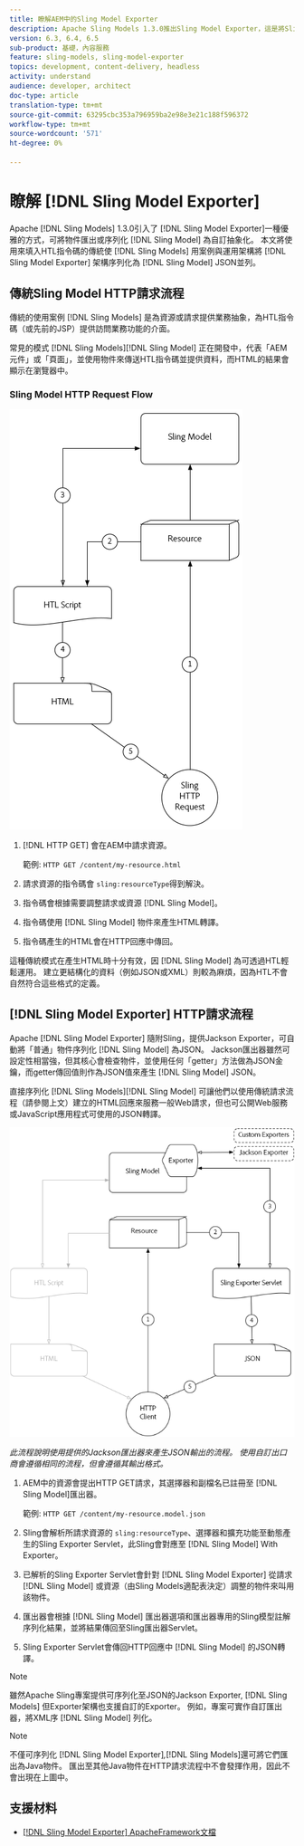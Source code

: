 ```yaml
---
title: 瞭解AEM中的Sling Model Exporter
description: Apache Sling Models 1.3.0推出Sling Model Exporter，這是將Sling Model物件匯出或序列化為自訂抽象化的優雅方式。 本文並列使用Sling Models填入HTL指令碼的傳統使用案例，以及運用Sling Model Exporter架構將Sling Model序列化為JSON。
version: 6.3, 6.4, 6.5
sub-product: 基礎，內容服務
feature: sling-models, sling-model-exporter
topics: development, content-delivery, headless
activity: understand
audience: developer, architect
doc-type: article
translation-type: tm+mt
source-git-commit: 63295cbc353a796959ba2e98e3e21c188f596372
workflow-type: tm+mt
source-wordcount: '571'
ht-degree: 0%

---
```



# 瞭解 [!DNL Sling Model Exporter]

Apache [!DNL Sling Models] 1.3.0引入了 [!DNL Sling Model Exporter]一種優雅的方式，可將物件匯出或序列化 [!DNL Sling Model] 為自訂抽象化。 本文將使用來填入HTL指令碼的傳統使 [!DNL Sling Models] 用案例與運用架構將 [!DNL Sling Model Exporter] 架構序列化為 [!DNL Sling Model] JSON並列。

## 傳統Sling Model HTTP請求流程

傳統的使用案例 [!DNL Sling Models] 是為資源或請求提供業務抽象，為HTL指令碼（或先前的JSP）提供訪問業務功能的介面。

常見的模式 [!DNL Sling Models][!DNL Sling Model] 正在開發中，代表「AEM元件」或「頁面」，並使用物件來傳送HTL指令碼並提供資料，而HTML的結果會顯示在瀏覽器中。

### Sling Model HTTP Request Flow

![Sling Model Request Flow](./assets/understand-sling-model-exporter/sling-model-request-flow.png)

1. [!DNL HTTP GET] 會在AEM中請求資源。

   範例: `HTTP GET /content/my-resource.html`

1. 請求資源的指令碼會 `sling:resourceType`得到解決。

1. 指令碼會根據需要調整請求或資源 [!DNL Sling Model]。

1. 指令碼使用 [!DNL Sling Model] 物件來產生HTML轉譯。

1. 指令碼產生的HTML會在HTTP回應中傳回。

這種傳統模式在產生HTML時十分有效，因 [!DNL Sling Model] 為可透過HTL輕鬆運用。 建立更結構化的資料（例如JSON或XML）則較為麻煩，因為HTL不會自然符合這些格式的定義。

## [!DNL Sling Model Exporter] HTTP請求流程

Apache [!DNL Sling Model Exporter] 隨附Sling，提供Jackson Exporter，可自動將「普通」物件序列化 [!DNL Sling Model] 為JSON。 Jackson匯出器雖然可設定性相當強，但其核心會檢查物件，並使用任何「getter」方法做為JSON金鑰，而getter傳回值則作為JSON值來產生 [!DNL Sling Model] JSON。

直接序列化 [!DNL Sling Models][!DNL Sling Model] 可讓他們以使用傳統請求流程（請參閱上文）建立的HTML回應來服務一般Web請求，但也可公開Web服務或JavaScript應用程式可使用的JSON轉譯。

![Sling Model Exporter HTTP請求流程](./assets/understand-sling-model-exporter/sling-model-exporter-request-flow.png)

*此流程說明使用提供的Jackson匯出器來產生JSON輸出的流程。 使用自訂出口商會遵循相同的流程，但會遵循其輸出格式。*

1. AEM中的資源會提出HTTP GET請求，其選擇器和副檔名已註冊至 [!DNL Sling Model]匯出器。

   範例: `HTTP GET /content/my-resource.model.json`

1. Sling會解析所請求資源的 `sling:resourceType`、選擇器和擴充功能至動態產生的Sling Exporter Servlet，此Sling會對應至 [!DNL Sling Model] With Exporter。
1. 已解析的Sling Exporter Servlet會針對 [!DNL Sling Model Exporter] 從請求 [!DNL Sling Model] 或資源（由Sling Models適配表決定）調整的物件來叫用該物件。
1. 匯出器會根據 [!DNL Sling Model] 匯出器選項和匯出器專用的Sling模型註解序列化結果，並將結果傳回至Sling匯出器Servlet。
1. Sling Exporter Servlet會傳回HTTP回應中 [!DNL Sling Model] 的JSON轉譯。

>[!NOTE]
>
>雖然Apache Sling專案提供可序列化至JSON的Jackson Exporter, [!DNL Sling Models] 但Exporter架構也支援自訂的Exporter。 例如，專案可實作自訂匯出器，將XML序 [!DNL Sling Model] 列化。

>[!NOTE]
>
>不僅可序列化 [!DNL Sling Model Exporter]*,*[!DNL Sling Models]還可將它們匯出為Java物件。 匯出至其他Java物件在HTTP請求流程中不會發揮作用，因此不會出現在上圖中。

## 支援材料

* [ [!DNL Sling Model Exporter] ApacheFramework文檔](https://sling.apache.org/documentation/bundles/models.html#exporter-framework-since-130)
